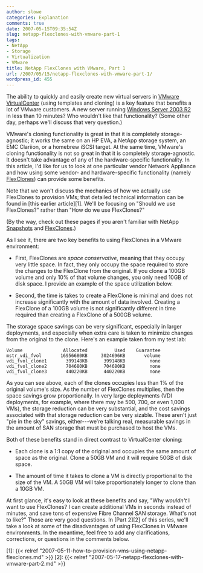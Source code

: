 ```yaml
---
author: slowe
categories: Explanation
comments: true
date: 2007-05-15T09:35:54Z
slug: netapp-flexclones-with-vmware-part-1
tags:
- NetApp
- Storage
- Virtualization
- VMware
title: NetApp FlexClones with VMware, Part 1
url: /2007/05/15/netapp-flexclones-with-vmware-part-1/
wordpress_id: 455
---
```


The ability to quickly and easily create new virtual servers in [VMware VirtualCenter](http://www.vmware.com/products/vi/vc/) (using templates and cloning) is a key feature that benefits a lot of VMware customers. A new server running [Windows Server 2003 R2](http://www.microsoft.com/windowsserver/default.mspx) in less than 10 minutes? Who wouldn't like that functionality? (Some other day, perhaps we'll discuss that very question.)

VMware's cloning functionality is great in that it is completely storage-agnostic; it works the same on an HP EVA, a NetApp storage system, an EMC Clariion, or a homebrew iSCSI target. At the same time, VMware's cloning functionality is not so great in that it is completely storage-agnostic. It doesn't take advantage of any of the hardware-specific functionality. In this article, I'd like for us to look at one particular vendor Network Appliance and how using some vendor- and hardware-specific functionality (namely [FlexClones](http://www.netapp.com/products/enterprise-software/storage-system-software/provisioning-volume-management/flexclone.html)) can provide some benefits.

Note that we won't discuss the mechanics of how we actually use FlexClones to provision VMs; that detailed technical information can be found in [this earlier article][1]. We'll be focusing on "Should we use FlexClones?" rather than "How do we use FlexClones?"

(By the way, check out these pages if you aren't familiar with NetApp [Snapshots](http://www.netapp.com/products/enterprise-software/storage-system-software/resiliency/snapshot.html) and [FlexClones](http://www.netapp.com/products/enterprise-software/storage-system-software/provisioning-volume-management/flexclone.html).)

As I see it, there are two key benefits to using FlexClones in a VMware environment:

* First, FlexClones are _space conservative_, meaning that they occupy very little space. In fact, they only occupy the space required to store the changes to the FlexClone from the original. If you clone a 100GB volume and only 10% of that volume changes, you only need 10GB of disk space. I provide an example of the space utilization below.

* Second, the time is takes to create a FlexClone is minimal and does not increase significantly with the amount of data involved. Creating a FlexClone of a 100GB volume is not significantly different in time required than creating a FlexClone of a 500GB volume.

The storage space savings can be very significant, especially in larger deployments, and especially when extra care is taken to minimize changes from the original to the clone. Here's an example taken from my test lab:
    
    Volume               Allocated          Used    Guarantee
    mstr_vdi_fvol       16956680KB     3024696KB       volume
    vdi_fvol_clone1       399148KB      399148KB         none
    vdi_fvol_clone2       704680KB      704680KB         none
    vdi_fvol_clone3       440220KB      440220KB         none

As you can see above, each of the clones occupies less than 1% of the original volume's size. As the number of FlexClones multiplies, then the space savings grow proportionally. In very large deployments (VDI deployments, for example, where there may be 500, 700, or even 1,000 VMs), the storage reduction can be very substantial, and the cost savings associated with that storage reduction can be very sizable. These aren't just "pie in the sky" savings, either---we're talking real, measurable savings in the amount of SAN storage that must be purchased to host the VMs.

Both of these benefits stand in direct contrast to VirtualCenter cloning:

* Each clone is a 1:1 copy of the original and occupies the same amount of space as the original. Clone a 50GB VM and it will require 50GB of disk space.

* The amount of time it takes to clone a VM is directly proportional to the size of the VM. A 50GB VM will take proportionately longer to clone than a 10GB VM.

At first glance, it's easy to look at these benefits and say, "Why _wouldn't_ I want to use FlexClones? I can create additional VMs in seconds instead of minutes, and save tons of expensive Fibre Channel SAN storage. What's not to like?" Those are very good questions. In [Part 2][2] of this series, we'll take a look at some of the disadvantages of using FlexClones in VMware environments. In the meantime, feel free to add any clarifications, corrections, or questions in the comments below.

[1]: {{< relref "2007-05-11-how-to-provision-vms-using-netapp-flexclones.md" >}}
[2]: {{< relref "2007-05-17-netapp-flexclones-with-vmware-part-2.md" >}}
